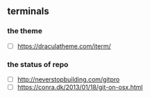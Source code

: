 ## terminals
### the theme
- [ ] https://draculatheme.com/iterm/
### the status of repo
- [ ] http://neverstopbuilding.com/gitpro
- [ ] https://conra.dk/2013/01/18/git-on-osx.html
